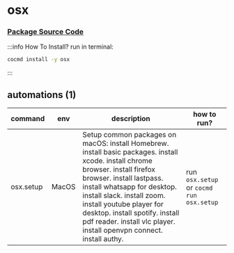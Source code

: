 # osx
### [ Package Source Code ](https://github.com/cocmd/hub/tree/master/packages/osx)
:::info How To Install?
run in terminal:
```bash
cocmd install -y osx
```
:::
## automations (1)
| command | env | description | how to run? |
| --- | --- | --- | --- |
| osx.setup | MacOS | Setup common packages on macOS: install Homebrew. install basic packages. install xcode. install chrome browser. install firefox browser. install lastpass. install whatsapp for desktop. install slack. install zoom. install youtube player for desktop. install spotify. install pdf reader. install vlc player. install openvpn connect. install authy.  | run `osx.setup` or `cocmd run osx.setup` |


